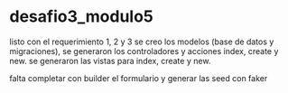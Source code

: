 # desafio3_modulo5
listo con el requerimiento 1, 2 y 3
se creo los modelos (base de datos y migraciones), se generaron los controladores y acciones index, create y new.
se generaron las vistas para index, create y new. 

falta completar con builder el formulario y generar las seed con faker

